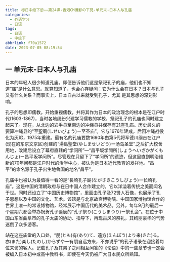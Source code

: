 ```yaml
---
title: 标日中级下册——第24课-香港CM撮影の下見-单元末-日本人与孔庙
categories:
  - 外语学习
  - 日语
tags:
  - 日语
  - 中级下
abbrlink: f70a1572
date: 2023-07-05 08:19:54
---
```

## 一 单元末-日本人与孔庙

日本的年轻人很少知道孔庙。即便告诉他们这是祭祀孔子的庙，他们也不知道“庙”是什么意思。就算知道了，也会心存疑问：它为什么会在日本？日本与孔子又有什么关系？而事实上，日本自古以来就受到孔子，尤其 是其思想的深刻影响。

<!--more-->

孔子的思想即儒教。开始重视儒教，并将其作为日本的政治理念的根本是在江户时代(1603-1867)，当时各地纷纷兴建学习儒教的学校，祭祀孔子的孔庙也同时建立起来了。现在，从北边的岩手县至南边的冲绳县共保存有21座孔庙。历史最久的要算冲绳县的“至聖廟(しせいびょう)ー至圣庙”。它与1676年建成，后因冲绳战役化为灰烬，1975年重建。最有名的孔庙要数1690年由第5代将军德川纲吉在江户(现在的东京文京区)创建的“湯島聖堂(ゆしませいどう)ー汤岛圣堂”.之后扩大校舍用地，改建后设立了幕府直辖的“学问所”—“昌平坂学問所(しょうへいざかがくもんじょ)ー昌平坂学问所”。尽管现在只留下了“学问所”的遗迹，但这里直到明治维新的70年间都是江户时代的治学中心，被认为是日本近代教育的发祥地。“昌平”的命名源于孔子出生地鲁国的地名“昌平”。

孔庙中也被认为最值得一看的是“長崎孔子廟(ながさきこうしびょう)ー长崎孔庙”。这是中国的清朝政府与在日中国人合作建立的，它以洋溢着传统之美而闻名于世。同时还设立了“中国历史博物馆”，里面由孔子及72贤人石像，也展示了孔子思想以及中国的文化、艺术。该馆是与北京故宫博物院、中国国家博物馆合作的世界上唯一的常设博物馆，经常展示中国历代的美术品。另外，每年9月的最后一个星期六都会举办祝贺孔子诞辰的“孔子祭り(こうしまつり)ー祭孔会”。在位于中国山东省曲阜市的孔子太庙的协助、指导下，再现古风的祭礼，其绚丽豪华的气势迷倒了众多游客。

站在这座庙堂的入口处，“朋(とも)有(あり)て、遠方(えんぽう)より来(きた)る。亦(また)楽し(たのし)からずやー有朋自远方来，不亦说乎”的孔子语录在迎接着每位来访的客人。记载孔子及其弟子之间相互问答的《论语》中的一些章节也一定会被编入日本初中或高中教科书，即使在今天仍被广大日本民众所熟知。